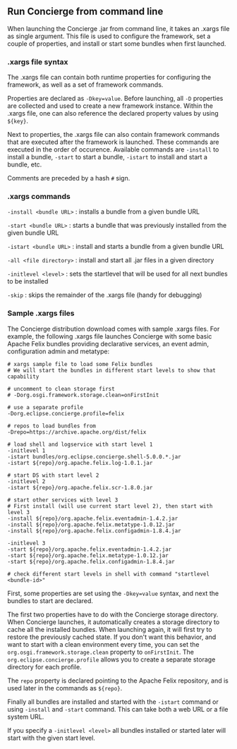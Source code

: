 ## Run Concierge from command line

When launching the Concierge .jar from command line, it takes an .xargs file as single argument. 
This file is used to configure the framework, set a couple of properties, and install or start
some bundles when first launched.

### .xargs file syntax

The .xargs file can contain both runtime properties for configuring the framework, as well as a set 
of framework commands. 

Properties are declared as `-Dkey=value`. Before launching, all `-D` properties are collected and
used to create a new framework instance. Within the .xargs file, one can also reference the declared property values by using `${key}`.

Next to properties, the .xargs file can also contain framework commands that are executed after the
framework is launched. These commands are executed in the order of occurence. Available commands are
`-install` to install a bundle, `-start` to start a bundle, `-istart` to install and start 
a bundle, etc.

Comments are preceded by a hash `#` sign.

### .xargs commands

`-install <bundle URL>` : installs a bundle from a given bundle URL  

`-start <bundle URL>` : starts a bundle that was previously installed from the given bundle URL

`-istart <bundle URL>` : install and starts a bundle from a given bundle URL  

`-all <file directory>` : install and start all .jar files in a given directory

`-initlevel <level>` : sets the startlevel that will be used for all next bundles to be installed 

`-skip` : skips the remainder of the .xargs file (handy for debugging)


### Sample .xargs files

The Concierge distribution download comes with sample .xargs files. For example, the following
.xargs file launches Concierge with some basic Apache Felix bundles providing declarative services, an event admin, configuration admin and metatype:

```
# xargs sample file to load some Felix bundles
# We will start the bundles in different start levels to show that capability

# uncomment to clean storage first
# -Dorg.osgi.framework.storage.clean=onFirstInit

# use a separate profile
-Dorg.eclipse.concierge.profile=felix

# repos to load bundles from
-Drepo=https://archive.apache.org/dist/felix

# load shell and logservice with start level 1
-initlevel 1
-istart bundles/org.eclipse.concierge.shell-5.0.0.*.jar
-istart ${repo}/org.apache.felix.log-1.0.1.jar

# start DS with start level 2
-initlevel 2
-istart ${repo}/org.apache.felix.scr-1.8.0.jar

# start other services with level 3
# First install (will use current start level 2), then start with level 3
-install ${repo}/org.apache.felix.eventadmin-1.4.2.jar
-install ${repo}/org.apache.felix.metatype-1.0.12.jar
-install ${repo}/org.apache.felix.configadmin-1.8.4.jar

-initlevel 3
-start ${repo}/org.apache.felix.eventadmin-1.4.2.jar
-start ${repo}/org.apache.felix.metatype-1.0.12.jar
-start ${repo}/org.apache.felix.configadmin-1.8.4.jar

# check different start levels in shell with command "startlevel <bundle-id>"
```
First, some properties are set using the `-Dkey=value` syntax, and next the bundles to 
start are declared.

The first two properties have to do with the Concierge storage directory. 
When Concierge launches, it automatically creates a storage directory to cache all the 
installed bundles. When launching again, it will first try to restore the previously cached
state. If you don't want this behavior, and want to start with a clean environment every
time, you can set the `org.osgi.framework.storage.clean` property to `onFirstInit`.
The `org.eclipse.concierge.profile` allows you to create a separate storage directory
for each profile.

The `repo` property is declared pointing to the Apache Felix repository, and is used later in the commands as `${repo}`.

Finally all bundles are installed and started with the `-istart` command or using `-install` and `-start` command. This can take both a web URL or a file system URL.

If you specify a `-initlevel <level>` all bundles installed or started later will start with the given start level.
